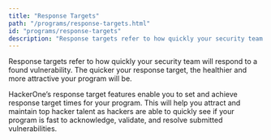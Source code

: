 ```yaml
---
title: "Response Targets"
path: "/programs/response-targets.html"
id: "programs/response-targets"
description: "Response targets refer to how quickly your security team will respond to a found vulnerability. The quicker your response target, the healthier and more attractive your program will be."
---
```


Response targets refer to how quickly your security team will respond to a found vulnerability. The quicker your response target, the healthier and more attractive your program will be. 

HackerOne’s response target features enable you to set and achieve response target times for your program. This will help you attract and maintain top hacker talent as hackers are able to quickly see if your program is fast to acknowledge, validate, and resolve submitted vulnerabilities.
